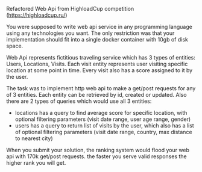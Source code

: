 Refactored Web Api from HighloadCup competition (https://highloadcup.ru/)

You were supposed to write web api service in any programming language using any technologies you want.
The only restriction was that your implementation should fit into a single docker container with 10gb of disk space.

Web Api represents fictitious traveling service which has 3 types of entities: Users, Locations, Visits. 
Each visit entity represents user visiting specific location at some point in time. Every visit also has a score assigned to it by the user.

The task was to implement http web api to make a get/post requests for any of 3 entities. Each entity can be retrieved by id, created or updated.
Also there are 2 types of queries which would use all 3 entities: 
- locations has a query to find average score for specific location, with optional filtering parameters (visit date range, user age range, gender)
- users has a query to return list of visits by the user, which also has a list of optional filtering parameters (visit date range, country, max distance to nearest city)

When you submit your solution, the ranking system would flood your web api with 170k get/post requests. the faster you serve valid responses the higher rank you will get.